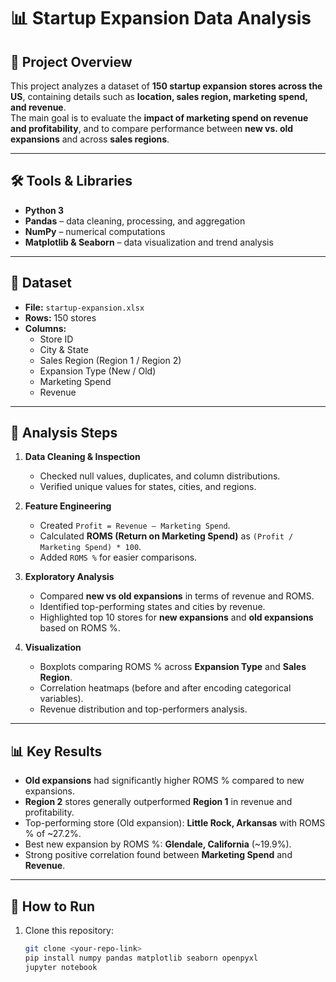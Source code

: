 # 📊 Startup Expansion Data Analysis

## 📌 Project Overview
This project analyzes a dataset of **150 startup expansion stores across the US**, containing details such as **location, sales region, marketing spend, and revenue**.  
The main goal is to evaluate the **impact of marketing spend on revenue and profitability**, and to compare performance between **new vs. old expansions** and across **sales regions**.

---

## 🛠️ Tools & Libraries
- **Python 3**
- **Pandas** – data cleaning, processing, and aggregation  
- **NumPy** – numerical computations  
- **Matplotlib & Seaborn** – data visualization and trend analysis  

---

## 📂 Dataset
- **File:** `startup-expansion.xlsx`  
- **Rows:** 150 stores  
- **Columns:**
  - Store ID  
  - City & State  
  - Sales Region (Region 1 / Region 2)  
  - Expansion Type (New / Old)  
  - Marketing Spend  
  - Revenue  

---

## 🔑 Analysis Steps
1. **Data Cleaning & Inspection**
   - Checked null values, duplicates, and column distributions.  
   - Verified unique values for states, cities, and regions.  

2. **Feature Engineering**
   - Created `Profit = Revenue – Marketing Spend`.  
   - Calculated **ROMS (Return on Marketing Spend)** as `(Profit / Marketing Spend) * 100`.  
   - Added `ROMS %` for easier comparisons.  

3. **Exploratory Analysis**
   - Compared **new vs old expansions** in terms of revenue and ROMS.  
   - Identified top-performing states and cities by revenue.  
   - Highlighted top 10 stores for **new expansions** and **old expansions** based on ROMS %.  

4. **Visualization**
   - Boxplots comparing ROMS % across **Expansion Type** and **Sales Region**.  
   - Correlation heatmaps (before and after encoding categorical variables).  
   - Revenue distribution and top-performers analysis.  

---

## 📊 Key Results
- **Old expansions** had significantly higher ROMS % compared to new expansions.  
- **Region 2** stores generally outperformed **Region 1** in revenue and profitability.  
- Top-performing store (Old expansion): **Little Rock, Arkansas** with ROMS % of ~27.2%.  
- Best new expansion by ROMS %: **Glendale, California** (~19.9%).  
- Strong positive correlation found between **Marketing Spend** and **Revenue**.  

---

## 📌 How to Run
1. Clone this repository:
   ```bash
   git clone <your-repo-link>
   pip install numpy pandas matplotlib seaborn openpyxl
   jupyter notebook



